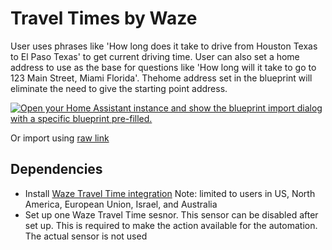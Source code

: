 # Travel Times by Waze


User uses phrases like 'How long does it take to drive from Houston Texas to El Paso Texas' to get current driving time.  User can also set a home address to use as the base for questions like 'How long will it take to go to 123 Main Street, Miami Florida'.  Thehome address set in the blueprint will eliminate the need to give the starting point address.

[![Open your Home Assistant instance and show the blueprint import dialog with a specific blueprint pre-filled.](https://my.home-assistant.io/badges/blueprint_import.svg)](https://my.home-assistant.io/redirect/blueprint_import/?blueprint_url=https%3A%2F%2Fraw.githubusercontent.com%2Fdinki%2FView-Assist%2Fmain%2FView+Assist+custom+sentences%2FTravel+Times+by+Waze%2Fblueprint-traveltimesbywaze.yaml)

Or import using [raw link](https://raw.githubusercontent.com/dinki/View-Assist/main/View%20Assist%20custom%20sentences/Travel%20Times%20by%20Waze/blueprint-traveltimesbywaze.yaml)

## Dependencies
* Install [Waze Travel Time integration](https://www.home-assistant.io/integrations/waze_travel_time/) Note: limited to users in US, North America, European Union, Israel, and Australia
* Set up one Waze Travel Time sesnor.  This sensor can be disabled after set up.  This is required to make the action available for the automation.  The actual sensor is not used

